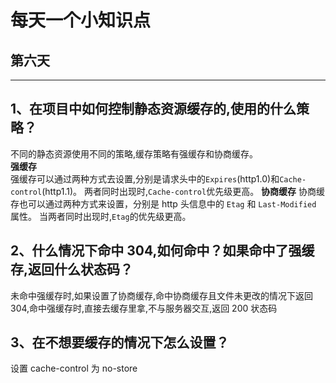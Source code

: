 # 每天一个小知识点

## 第六天

---

## 1、在项目中如何控制静态资源缓存的,使用的什么策略？

不同的静态资源使用不同的策略,缓存策略有强缓存和协商缓存。  
**强缓存**  
强缓存可以通过两种方式去设置,分别是请求头中的`Expires`(http1.0)和`Cache-control`(http1.1)。
两者同时出现时,`Cache-control`优先级更高。
**协商缓存**
协商缓存也可以通过两种方式来设置，分别是 http 头信息中的 `Etag` 和 `Last-Modified` 属性。
当两者同时出现时,`Etag`的优先级更高。

## 2、什么情况下命中 304,如何命中？如果命中了强缓存,返回什么状态码？

未命中强缓存时,如果设置了协商缓存,命中协商缓存且文件未更改的情况下返回 304,命中强缓存时,直接去缓存里拿,不与服务器交互,返回 200 状态码

## 3、在不想要缓存的情况下怎么设置？

设置 cache-control 为 no-store
